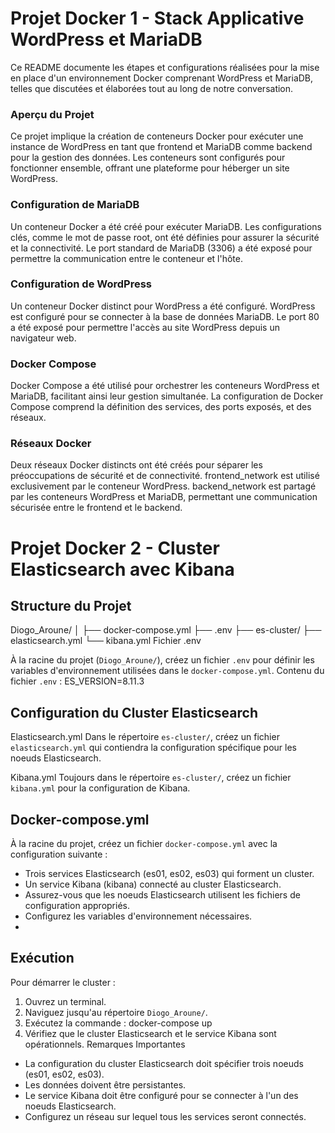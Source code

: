 # Projet Docker 1 - Stack Applicative WordPress et MariaDB
Ce README documente les étapes et configurations réalisées pour la mise en place d'un environnement Docker comprenant WordPress et MariaDB, telles que discutées et élaborées tout au long de notre conversation.

### Aperçu du Projet
Ce projet implique la création de conteneurs Docker pour exécuter une instance de WordPress en tant que frontend et MariaDB comme backend pour la gestion des données. Les conteneurs sont configurés pour fonctionner ensemble, offrant une plateforme pour héberger un site WordPress.

### Configuration de MariaDB
Un conteneur Docker a été créé pour exécuter MariaDB.
Les configurations clés, comme le mot de passe root, ont été définies pour assurer la sécurité et la connectivité.
Le port standard de MariaDB (3306) a été exposé pour permettre la communication entre le conteneur et l'hôte.

### Configuration de WordPress
Un conteneur Docker distinct pour WordPress a été configuré.
WordPress est configuré pour se connecter à la base de données MariaDB.
Le port 80 a été exposé pour permettre l'accès au site WordPress depuis un navigateur web.

### Docker Compose
Docker Compose a été utilisé pour orchestrer les conteneurs WordPress et MariaDB, facilitant ainsi leur gestion simultanée.
La configuration de Docker Compose comprend la définition des services, des ports exposés, et des réseaux.

### Réseaux Docker
Deux réseaux Docker distincts ont été créés pour séparer les préoccupations de sécurité et de connectivité.
frontend_network est utilisé exclusivement par le conteneur WordPress.
backend_network est partagé par les conteneurs WordPress et MariaDB, permettant une communication sécurisée entre le frontend et le backend.

# Projet Docker 2 - Cluster Elasticsearch avec Kibana

## Structure du Projet
Diogo_Aroune/
│
├── docker-compose.yml
├── .env
├── es-cluster/
├── elasticsearch.yml
└── kibana.yml
Fichier .env

À la racine du projet (`Diogo_Aroune/`), créez un fichier `.env` pour définir les variables
d'environnement utilisées dans le `docker-compose.yml`.
Contenu du fichier `.env` :
ES_VERSION=8.11.3

## Configuration du Cluster Elasticsearch

Elasticsearch.yml
Dans le répertoire `es-cluster/`, créez un fichier `elasticsearch.yml` qui contiendra la
configuration spécifique pour les noeuds Elasticsearch.

Kibana.yml
Toujours dans le répertoire `es-cluster/`, créez un fichier `kibana.yml` pour la configuration
de Kibana.

## Docker-compose.yml
À la racine du projet, créez un fichier `docker-compose.yml` avec la configuration suivante :
- Trois services Elasticsearch (es01, es02, es03) qui forment un cluster.
- Un service Kibana (kibana) connecté au cluster Elasticsearch.
- Assurez-vous que les noeuds Elasticsearch utilisent les fichiers de configuration
appropriés.
- Configurez les variables d'environnement nécessaires.
- 
## Exécution
Pour démarrer le cluster :
1. Ouvrez un terminal.
2. Naviguez jusqu'au répertoire `Diogo_Aroune/`.
3. Exécutez la commande :
docker-compose up
4. Vérifiez que le cluster Elasticsearch et le service Kibana sont opérationnels.
Remarques Importantes
- La configuration du cluster Elasticsearch doit spécifier trois noeuds (es01, es02, es03).
- Les données doivent être persistantes.
- Le service Kibana doit être configuré pour se connecter à l'un des noeuds Elasticsearch.
- Configurez un réseau sur lequel tous les services seront connectés.
